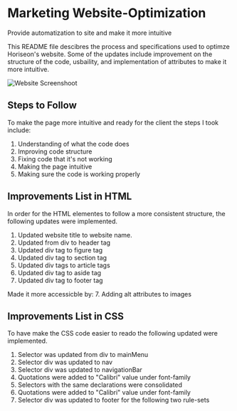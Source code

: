 # Marketing Website-Optimization

Provide automatization to site and make it more intuitive

This README file descibres the process and specifications used to optimze Horiseon's website. Some of the updates include improvement on the structure of the code, usbaility, and implementation of attributes to make it more intuitive. 

![Website Screenshoot](https://user-images.githubusercontent.com/71811501/98455991-9e1e5e00-212c-11eb-9eeb-e3fc05a4ebeb.PNG)

## Steps to Follow
To make the page more intuitive and ready for the client the steps I took include:
1. Understanding of what the code does
2. Improving code structure
3. Fixing code that it's not working
4. Making the page intuitive
5. Making sure the code is working properly


## Improvements List in HTML

In order for the HTML elementes to follow a more consistent structure, the following updates were implemented.
1. Updated website title to website name.
2. Updated  from div to header tag
3. Updated div tag to figure tag 
4. Updated  div tag to section tag
5. Updated  div tags to article  tags
6. Updated  div tag to aside tag
8. Updated  div tag to footer tag
 
 Made it more accessicble by:
 7. Adding alt attributes to images

 ## Improvements List in CSS
 To have make the CSS code easier to reado the following updated were implemented.
 1. Selector was updated from div to mainMenu  
 2. Selector div was updated to nav 
 3. Selector div was updated to navigationBar 
 4. Quotations were added to "Calibri" value under font-family
 5. Selectors with the same declarations were consolidated  
 6. Quotations were added to "Calibri" value under font-family 
 7. Selector div was updated to footer for the following two rule-sets
